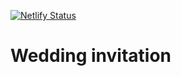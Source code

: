 [![Netlify Status](https://api.netlify.com/api/v1/badges/f2460ce6-278b-48fc-861c-8b065ccc11b8/deploy-status)](https://app.netlify.com/sites/nikita-and-roza-wedding/deploys)

# Wedding invitation
